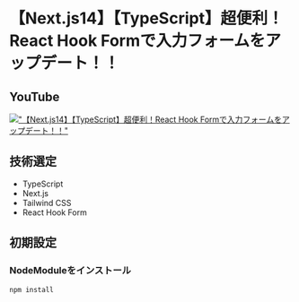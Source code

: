# 【Next.js14】【TypeScript】超便利！React Hook Formで入力フォームをアップデート！！

## YouTube

[!["【Next.js14】【TypeScript】超便利！React Hook Formで入力フォームをアップデート！！"](https://i.ytimg.com/vi/6khQJ0zKb7Q/maxresdefault.jpg)](https://youtu.be/6khQJ0zKb7Q)

## 技術選定

- TypeScript
- Next.js
- Tailwind CSS
- React Hook Form

## 初期設定

### NodeModuleをインストール

```bash
npm install
```

